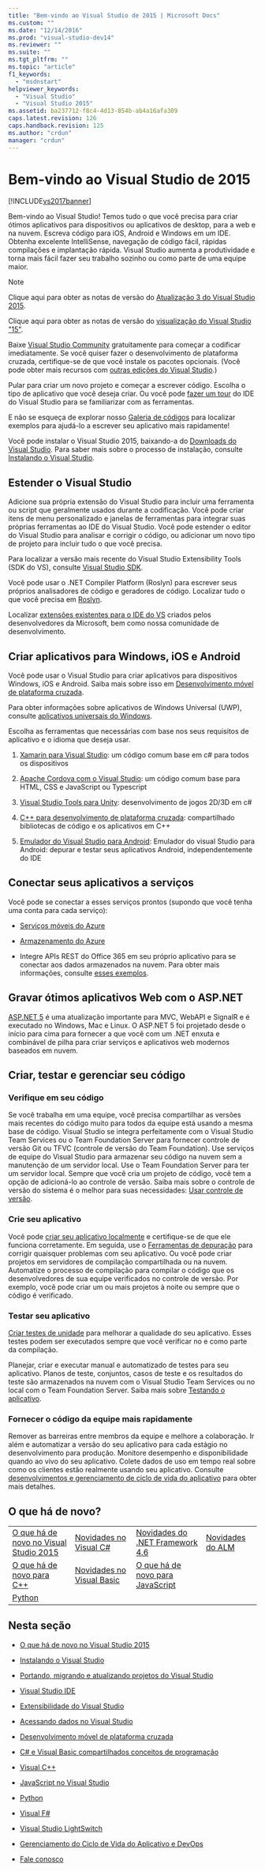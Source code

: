 ```yaml
---
title: "Bem-vindo ao Visual Studio de 2015 | Microsoft Docs"
ms.custom: ""
ms.date: "12/14/2016"
ms.prod: "visual-studio-dev14"
ms.reviewer: ""
ms.suite: ""
ms.tgt_pltfrm: ""
ms.topic: "article"
f1_keywords: 
  - "msdnstart"
helpviewer_keywords: 
  - "Visual Studio"
  - "Visual Studio 2015"
ms.assetid: ba237712-f8c4-4d13-854b-ab4a16afa309
caps.latest.revision: 126
caps.handback.revision: 125
ms.author: "crdun"
manager: "crdun"
---
```

# Bem-vindo ao Visual Studio de 2015
[!INCLUDE[vs2017banner](../code-quality/includes/vs2017banner.md)]

Bem\-vindo ao Visual Studio\! Temos tudo o que você precisa para criar ótimos aplicativos para dispositivos ou aplicativos de desktop, para a web e na nuvem. Escreva código para iOS, Android e Windows em um IDE. Obtenha excelente IntelliSense, navegação de código fácil, rápidas compilações e implantação rápida. Visual Studio aumenta a produtividade e torna mais fácil fazer seu trabalho sozinho ou como parte de uma equipe maior.  
  
> [!NOTE]
>  Clique aqui para obter as notas de versão do [Atualização 3 do Visual Studio 2015](https://www.visualstudio.com/news/releasenotes/vs2015-update3-vs).  
>   
>  Clique aqui para obter as notas de versão do [visualização do Visual Studio "15"](https://www.visualstudio.com/news/releasenotes/vs15-relnotes).  
  
 Baixe [Visual Studio Community](http://go.microsoft.com/fwlink/?LinkId=517106) gratuitamente para começar a codificar imediatamente. Se você quiser fazer o desenvolvimento de plataforma cruzada, certifique\-se de que você instale os pacotes opcionais. \(Você pode obter mais recursos com [outras edições do Visual Studio](http://www.visualstudio.com/products/compare-visual-studio-products-vs).\)  
  
 Pular para criar um novo projeto e começar a escrever código. Escolha o tipo de aplicativo que você deseja criar. Ou você pode [fazer um tour](../ide/visual-studio-ide.md) do IDE do Visual Studio para se familiarizar com as ferramentas.  
  
 E não se esqueça de explorar nosso [Galeria de códigos](https://code.msdn.microsoft.com/) para localizar exemplos para ajudá\-lo a escrever seu aplicativo mais rapidamente\!  
  
 Você pode instalar o Visual Studio 2015, baixando\-a do [Downloads do Visual Studio](http://www.visualstudio.com/downloads/download-visual-studio-vs.aspx). Para saber mais sobre o processo de instalação, consulte [Instalando o Visual Studio](../Topic/Installing%20Visual%20Studio%202015.md).  
  
## Estender o Visual Studio  
 Adicione sua própria extensão do Visual Studio para incluir uma ferramenta ou script que geralmente usados durante a codificação. Você pode criar itens de menu personalizado e janelas de ferramentas para integrar suas próprias ferramentas ao IDE do Visual Studio. Você pode estender o editor do Visual Studio para analisar e corrigir o código, ou adicionar um novo tipo de projeto para incluir tudo o que você precisa.  
  
 Para localizar a versão mais recente do Visual Studio Extensibility Tools \(SDK do VS\), consulte [Visual Studio SDK](../extensibility/visual-studio-sdk.md).  
  
 Você pode usar o .NET Compiler Platform \(Roslyn\) para escrever seus próprios analisadores de código e geradores de código. Localizar tudo o que você precisa em [Roslyn](https://github.com/dotnet/Roslyn).  
  
 Localizar [extensões existentes para o IDE do VS](https://visualstudiogallery.msdn.microsoft.com/) criados pelos desenvolvedores da Microsoft, bem como nossa comunidade de desenvolvimento.  
  
## Criar aplicativos para Windows, iOS e Android  
 Você pode usar o Visual Studio para criar aplicativos para dispositivos Windows, iOS e Android. Saiba mais sobre isso em [Desenvolvimento móvel de plataforma cruzada](../cross-platform/cross-platform-mobile-development-in-visual-studio.md).  
  
 Para obter informações sobre aplicativos de Windows Universal \(UWP\), consulte [aplicativos universais do Windows](https://dev.windows.com/en-us/windows-apps).  
  
 Escolha as ferramentas que necessárias com base nos seus requisitos de aplicativo e o idioma que deseja usar.  
  
1.  [Xamarin para Visual Studio](../cross-platform/build-apps-with-native-ui-using-xamarin-in-visual-studio.md): um código comum base em c\# para todos os dispositivos  
  
2.  [Apache Cordova com o Visual Studio](../Topic/Get%20Started%20with%20Visual%20Studio%20Tools%20for%20Apache%20Cordova1.md): um código comum base para HTML, CSS e JavaScript ou Typescript  
  
3.  [Visual Studio Tools para Unity](../cross-platform/visual-studio-tools-for-unity.md): desenvolvimento de jogos 2D\/3D em c\#  
  
4.  [C\+\+ para desenvolvimento de plataforma cruzada](../cross-platform/visual-cpp-for-cross-platform-mobile-development.md): compartilhado bibliotecas de código e os aplicativos em C\+\+  
  
5.  [Emulador do Visual Studio para Android](../cross-platform/visual-studio-emulator-for-android.md): Emulador do visual Studio para Android: depurar e testar seus aplicativos Android, independentemente do IDE  
  
## Conectar seus aplicativos a serviços  
 Você pode se conectar a esses serviços prontos \(supondo que você tenha uma conta para cada serviço\):  
  
-   [Serviços móveis do Azure](http://azure.microsoft.com/documentation/services/mobile-services/)  
  
-   [Armazenamento do Azure](http://azure.microsoft.com/documentation/services/storage/)  
  
-   Integre APIs REST do Office 365 em seu próprio aplicativo para se conectar aos dados armazenados na nuvem. Para obter mais informações, consulte [esses exemplos](https://github.com/OfficeDev/?utf8=%E2%9C%93&query=o365).  
  
## Gravar ótimos aplicativos Web com o ASP.NET  
 [ASP.NET 5](http://www.asp.net/vnext/overview/aspnet-vnext/aspnet-5-overview) é uma atualização importante para MVC, WebAPI e SignalR e é executado no Windows, Mac e Linux.  O ASP.NET 5 foi projetado desde o início para cima para fornecer a que você com um .NET enxuta e combinável de pilha para criar serviços e aplicativos web modernos baseados em nuvem.  
  
## Criar, testar e gerenciar seu código  
  
### Verifique em seu código  
 Se você trabalha em uma equipe, você precisa compartilhar as versões mais recentes do código muito para todos da equipe está usando a mesma base de código. Visual Studio se integra perfeitamente com o Visual Studio Team Services ou o Team Foundation Server para fornecer controle de versão Git ou TFVC \(controle de versão do Team Foundation\). Use serviços de equipe do Visual Studio para armazenar seu código na nuvem sem a manutenção de um servidor local. Use o Team Foundation Server para ter um servidor local. Sempre que você cria um projeto de código, você tem a opção de adicioná\-lo ao controle de versão. Saiba mais sobre o controle de versão do sistema é o melhor para suas necessidades: [Usar controle de versão](../Topic/Use%20version%20control.md).  
  
### Crie seu aplicativo  
 Você pode [criar seu aplicativo localmente](../ide/compiling-and-building-in-visual-studio.md) e certifique\-se de que ele funciona corretamente. Em seguida, use o [Ferramentas de depuração](../debugger/debugging-in-visual-studio.md) para corrigir quaisquer problemas com seu aplicativo. Ou você pode criar projetos em servidores de compilação compartilhada ou na nuvem. Automatize o processo de compilação para compilar o código que os desenvolvedores de sua equipe verificados no controle de versão. Por exemplo, você pode criar um ou mais projetos à noite ou sempre que o código é verificado.  
  
### Testar seu aplicativo  
 [Criar testes de unidade](../test/unit-test-your-code.md) para melhorar a qualidade do seu aplicativo. Esses testes podem ser executados sempre que você verificar no e como parte da compilação.  
  
 Planejar, criar e executar manual e automatizado de testes para seu aplicativo. Planos de teste, conjuntos, casos de teste e os resultados do teste são armazenados na nuvem com o Visual Studio Team Services ou no local com o Team Foundation Server. Saiba mais sobre [Testando o aplicativo](../test/improve-code-quality.md).  
  
### Fornecer o código da equipe mais rapidamente  
 Remover as barreiras entre membros da equipe e melhore a colaboração. Ir além e automatizar a versão do seu aplicativo para cada estágio no desenvolvimento para produção. Monitore desempenho e disponibilidade quando ao vivo do seu aplicativo. Colete dados de uso em tempo real sobre como os clientes estão realmente usando seu aplicativo. Consulte [desenvolvimentos e gerenciamento de ciclo de vida do aplicativo](../Topic/DevOps%20and%20Application%20Lifecycle%20Management.md) para obter mais detalhes.  
  
## O que há de novo?  
  
|||||  
|-|-|-|-|  
|[O que há de novo no Visual Studio 2015](../ide/what-s-new-in-visual-studio-2015.md)|[Novidades no Visual C\#](/dotnet/csharp/getting-started/whats-new)|[Novidades do .NET Framework 4.6](../Topic/What's%20New%20in%20the%20.NET%20Framework.md)|[Novidades do ALM](http://msdn.microsoft.com/pt-br/54b98a53-6083-4303-869a-8063d8fae938)|  
|[O que há de novo para C\+\+](/visual-cpp/top/what-s-new-for-visual-cpp-in-visual-studio-2015)|[Novidades no Visual Basic](/dotnet/visual-basic/getting-started/whats-new)|[O que há de novo para JavaScript](../Topic/What's%20New%20in%20JavaScript.md)||  
|[Python](../python/getting-started-with-python.md)||||  
  
## Nesta seção  
  
-   [O que há de novo no Visual Studio 2015](../ide/what-s-new-in-visual-studio-2015.md)  
  
-   [Instalando o Visual Studio](../Topic/Installing%20Visual%20Studio%202015.md)  
  
-   [Portando, migrando e atualizando projetos do Visual Studio](../porting/porting-migrating-and-upgrading-visual-studio-projects.md)  
  
-   [Visual Studio IDE](../ide/visual-studio-ide.md)  
  
-   [Extensibilidade do Visual Studio](../extensibility/extensibility-in-visual-studio.md)  
  
-   [Acessando dados no Visual Studio](../data-tools/accessing-data-in-visual-studio.md)  
  
-   [Desenvolvimento móvel de plataforma cruzada](../cross-platform/cross-platform-mobile-development-in-visual-studio.md)  
  
-   [C\# e Visual Basic compartilhados conceitos de programação](../Topic/C%23%20and%20Visual%20Basic%20Shared%20Programming%20Concepts.md)  
  
-   [Visual C\+\+](/visual-cpp/top/visual-cpp-in-visual-studio-2015)  
  
-   [JavaScript no Visual Studio](../javascript/javascript-in-visual-studio.md)  
  
-   [Python](../python/getting-started-with-python.md)  
  
-   [Visual F\#](../Topic/Visual%20F%23.md)  
  
-   [Visual Studio LightSwitch](../Topic/Visual%20Studio%20LightSwitch.md)  
  
-   [Gerenciamento do Ciclo de Vida do Aplicativo e DevOps](../Topic/DevOps%20and%20Application%20Lifecycle%20Management.md)  
  
-   [Fale conosco](../ide/talk-to-us.md)